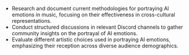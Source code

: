 - Research and document current methodologies for portraying AI emotions in music, focusing on their effectiveness in cross-cultural representations.
- Conduct structured discussions in relevant Discord channels to gather community insights on the portrayal of AI emotions.
- Evaluate different artistic choices used in portraying AI emotions, emphasizing their reception across diverse audience demographics.